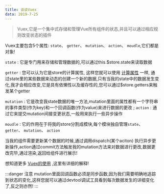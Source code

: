 ```yaml
---
title: 谈谈Vuex
data: 2019-7-25
---
```


>Vuex,它是一个集中式存储和管理Vue所有组件的状态,并且可以通过相应规则改变状态的插件

Vuex主要包含5个属性: `state`、 `getter`、 `mutation`、 `action`、 `moudle`,它们都是对象!

`state` : 它是专门用来存储和管理数据的,可以通过this.$store.state来读取数据

`getter` : 您可以认为它是store的计算属性, 这样您就可以使用 [计算属性](https://www.yjdzm.com/article/Vue/interview/computed%E5%92%8Cwatch%E7%9A%84%E5%8C%BA%E5%88%AB.html) 一样, 通过state里的某些数据来动态的创建一个新的数据,只有当我的state中的数据发生变化,我才会相应改变,它是具有依懒性以及缓存性的,您可以通过$store.getters来触发某个getter

`mutation` : 它是改变我state数据的唯一方法,mutation里面的属性都有一个字符串的事件类型(作为key)和一个回调函数(作为value)来进行数据的更改
;
`action` : 通过它来提交mutation间接变更状态,一般用来执行一些异步操作

`moudle` : 它的作用在于将我的store分割成模块,每个模块独自管理`state`、 `getter`、 `mutation`、 `action`

当我的组件需要更新某个数据的时候,通过调用dispatch(某个aciton) 执行异步更新操作,action通过commit方法触发我的mutation方法来对数据进行更改,数据更改完毕,通过渲染,返回给组件进行展示!

想知道更多 [Vuex的使用](https://www.yjdzm.com/note/Vue/basic/Vuex%E7%9A%84%E4%BD%BF%E7%94%A8.html) ,这里有详细的解释!
                                                                                                                                                                                                                                                                                                                                                                                                                                                                                                                                                                                                                                                                                                                                                                                                                                                                                                                                                                                                                                                                                                                                                                                                                                                                                                                                                                                                                                                                                                                                                                                                                                                                                                                                                                                                                                                                                                                                                                                                                                                                                                                                                                                                                                                                                                                                                                                                                                                                                                                                                           
:::danger 注意
mutation里面回调函数必须是同步函数,因为我们需要明确地追踪到状态的变化,这样您就可以通过devtool调试工具看到每次数据发生的详细变化了,反之则亦然!
:::


